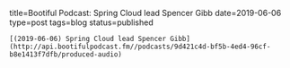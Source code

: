 
title=Bootiful Podcast: Spring Cloud lead Spencer Gibb
date=2019-06-06
type=post
tags=blog
status=published
~~~~~~
[(2019-06-06) Spring Cloud lead Spencer Gibb](http://api.bootifulpodcast.fm//podcasts/9d421c4d-bf5b-4ed4-96cf-b8e1413f7dfb/produced-audio) 
            